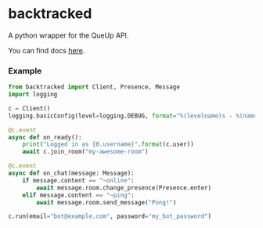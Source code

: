 # backtracked

A python wrapper for the QueUp API.

You can find docs [here](http://offbeatwit.ch/backtracked/build/index.html).

### Example

```python
from backtracked import Client, Presence, Message
import logging

c = Client()
logging.basicConfig(level=logging.DEBUG, format="%(levelname)s - %(name)s: %(message)s")

@c.event
async def on_ready():
    print("Logged in as {0.username}".format(c.user))
    await c.join_room("my-awesome-room")

@c.event
async def on_chat(message: Message):
    if message.content == "~online":
        await message.room.change_presence(Presence.enter)
    elif message.content == "~ping":
        await message.room.send_message("Pong!")

c.run(email="bot@example.com", password="my_bot_password")
```
